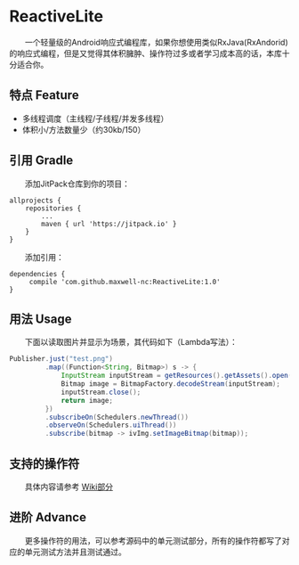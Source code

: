 # ReactiveLite
&emsp;&emsp;一个轻量级的Android响应式编程库，如果你想使用类似RxJava(RxAndorid)的响应式编程，但是又觉得其体积臃肿、操作符过多或者学习成本高的话，本库十分适合你。

## 特点 Feature

- 多线程调度（主线程/子线程/并发多线程）
- 体积小/方法数量少（约30kb/150）

## 引用 Gradle
&emsp;&emsp;添加JitPack仓库到你的项目：
```
allprojects {
	repositories {
		...
		maven { url 'https://jitpack.io' }
	}
}
```
&emsp;&emsp;添加引用：
```
dependencies {
     compile 'com.github.maxwell-nc:ReactiveLite:1.0'
}
```


## 用法 Usage

&emsp;&emsp;下面以读取图片并显示为场景，其代码如下（Lambda写法）：
```java
Publisher.just("test.png")
         .map((Function<String, Bitmap>) s -> {
             InputStream inputStream = getResources().getAssets().open(s);
             Bitmap image = BitmapFactory.decodeStream(inputStream);
             inputStream.close();
             return image;
         })
         .subscribeOn(Schedulers.newThread())
         .observeOn(Schedulers.uiThread())
         .subscribe(bitmap -> ivImg.setImageBitmap(bitmap));
```

## 支持的操作符

&emsp;&emsp;具体内容请参考 [Wiki部分](https://github.com/maxwell-nc/ReactiveLite/wiki) 

## 进阶 Advance

&emsp;&emsp;更多操作符的用法，可以参考源码中的单元测试部分，所有的操作符都写了对应的单元测试方法并且测试通过。